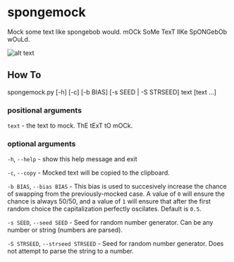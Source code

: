 # spongemock
Mock some text like spongebob would. mOCk SoMe TexT lIKe SpONGebOb wOuLd.

![alt text](http://pixel.nymag.com/imgs/daily/vulture/2017/05/16/16-spongebob-explainer.w710.h473.2x.jpg "spongemock")

## How To
spongemock.py [-h] [-c] [-b BIAS] [-s SEED | -S STRSEED] text [text ...]

### positional arguments
`text` - the text to mock. ThE tExT tO mOCk.

### optional arguments
`-h`, `--help` - show this help message and exit

`-c`, `--copy` - Mocked text will be copied to the clipboard.
 
`-b BIAS`, `--bias BIAS` - This bias is used to succesively increase the chance of swapping from the previously-mocked case. A value of `0` will ensure the chance is always 50/50, and a value of `1` will ensure that after the first random choice the capitalization perfectly oscilates. Default is `0.5`.

`-s SEED`, `--seed SEED` - Seed for random number generator. Can be any number or string (numbers are parsed).

`-S STRSEED`, `--strseed STRSEED` - Seed for random number generator. Does not attempt to parse the string to a number.